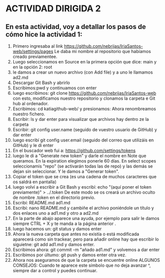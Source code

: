 # ACTIVIDAD DIRIGIDA 2
## En esta actividad, voy a detallar los pasos de cómo hice la actividad 1:

1. Primero ingresaba al link  https://github.com/nebrijas/IriaSantos-web/settings/pages Le daba mi nombre al repositorio que habíamos creado previamentee.
4. Luego seleccionamos en Source en la primera opción que dice: main y en la opción 2: root
5. le damos a crear un  nuevo archivo (con Add file) y a uno le llamamos  ad2.md
7. Descargar Git Bash y abrirlo
8. Escribimos:pwd
y continuamos con enter
9. luego escribimos:
git clone https://github.com/nebrijas/IriaSantos-web
con esto, modificamos nuestro repositorio y clonamos  la carpeta e Git hub al ordenador. 
10. Escribimos:
cd katiagithub-web/
y presionamos:
Ahora renombreamos nuestro fichero. 
11. Escribir:
ls
y dar enter para visualizar que archivos hay dentro ze la carpeta
12. Escribir:
git config user.name (seguido de vuestro usuario de GitHub)
y dar enter
13. luego escribí
git config user.email (seguido del correo que utilizáis en GitHub)
y le di enter
14. En el buscador web fui a: https://github.com/settings/tokens
15. luego le di a  "Generate new token" y darle el nombre en Note que queramos. En la expiration elegimos ponerle 60 días. En select scopes seleccionamis "repo" (se activarán todas las de repo) y las demás se dejan sin seleccionar. Y le damos a "Generar token".
16. Copiar el token que se crea (es una cadena de muchos caracteres que os saldrá en pantalla)
16. luego volví a escribir a Git Bash y escribí:
echo "(aquí poner el token previamente)" > ../.token
De este modo se os creará un archivo oculto de nombre .token en el directorio previo.
17. Escribí:
README.md ad1.md
18. Escribí:
nano README.md y cambiñe el archivo poniéndole un título y dos enlaces uno a ad1.md y otro a ad2.md
19. En la parte de abajo aparece una ayuda, por ejemplo para salir le damos siempre CTRL + X y te manda a la página anterior .
20. luego hacemos un:
git status
y damos enter
21. Ahora la nueva carpeta que antes no existía o está modificada aparecerá como sin trackear, pero para añadir online hay que escribir lo siguietne: 
git add ad1.md
y damos enter.
22. Escribimos ahora:
git commit -m "añado ad1.md"
y volvemos a dar enter
23. Escribimos por últumo:
git push
y damos enter otra vez.
24. Ahora nos aseguramos de que la carpeta se encuentre online
ALGUNOS CONSEJOS: Cuando te aparece este símbolo que no deja avanzar ^, siempre dar a control y puedes continuar.
